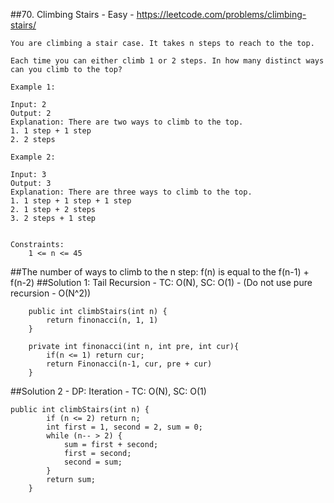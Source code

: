 ##70. Climbing Stairs - Easy - https://leetcode.com/problems/climbing-stairs/
```
You are climbing a stair case. It takes n steps to reach to the top.

Each time you can either climb 1 or 2 steps. In how many distinct ways can you climb to the top?

Example 1:

Input: 2
Output: 2
Explanation: There are two ways to climb to the top.
1. 1 step + 1 step
2. 2 steps

Example 2:

Input: 3
Output: 3
Explanation: There are three ways to climb to the top.
1. 1 step + 1 step + 1 step
2. 1 step + 2 steps
3. 2 steps + 1 step

 
Constraints:
    1 <= n <= 45
```

##The number of ways to climb to the n step: f(n) is equal to the f(n-1) + f(n-2)
##Solution 1: Tail Recursion - TC: O(N), SC: O(1) - (Do not use pure recursion - O(N^2))
```
    public int climbStairs(int n) {
        return finonacci(n, 1, 1)
    }

    private int finonacci(int n, int pre, int cur){
        if(n <= 1) return cur;
        return Finonacci(n-1, cur, pre + cur)
    }
```
##Solution 2 - DP: Iteration - TC: O(N), SC: O(1)
```
public int climbStairs(int n) {
        if (n <= 2) return n;
        int first = 1, second = 2, sum = 0;
        while (n-- > 2) {
            sum = first + second;
            first = second;
            second = sum;
        }
        return sum;
    }
```
